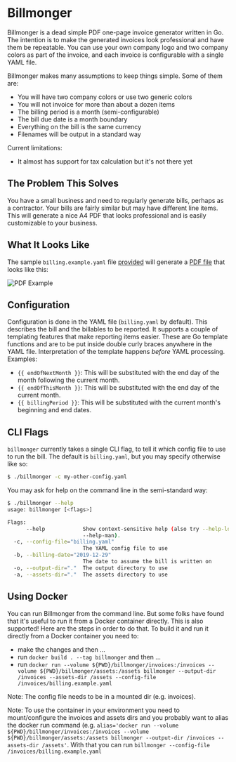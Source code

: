 Billmonger
==========

Billmonger is a dead simple PDF one-page invoice generator written in Go. The
intention is to make the generated invoices look professional and have them be
repeatable. You can use your own company logo and two company colors as part of
the invoice, and each invoice is configurable with a single YAML file.

Billmonger makes many assumptions to keep things simple. Some of them
are:

 * You will have two company colors or use two generic colors
 * You will not invoice for more than about a dozen items
 * The billing period is a month (semi-configurable)
 * The bill due date is a month boundary
 * Everything on the bill is the same currency
 * Filenames will be output in a standard way

Current limitations:
 * It almost has support for tax calculation but it's not there yet

The Problem This Solves
------------------------

You have a small business and need to regularly generate bills, perhaps as a
contractor. Your bills are fairly similar but may have different line items.
This will generate a nice A4 PDF that looks professional and is easily
customizable to your business.

What It Looks Like
------------------

The sample `billing.example.yaml` file [provided](billing.example.yaml) will
generate a [PDF file](assets/example.pdf) that looks like this:

![PDF Example](assets/example.png)

Configuration
-------------

Configuration is done in the YAML file (`billing.yaml` by default). This
describes the bill and the billables to be reported. It supports a couple of
templating features that make reporting items easier. These are Go template
functions and are to be put inside double curly braces anywhere in the YAML
file. Interpretation of the template happens _before_ YAML processing.
Examples:

 * `{{ endOfNextMonth }}`: This will be substituted with the end day of the
   month following the current month.
 * `{{ endOfThisMonth }}`: This will be substituted with the end day of the
   current month.
 * `{{ billingPeriod }}`: This will be substituted with the current month's
   beginning and end dates.

CLI Flags
---------

`billmonger` currently takes a single CLI flag, to tell it which config file
to use to run the bill. The default is `billing.yaml`, but you may specify
otherwise like so:

```bash
$ ./billmonger -c my-other-config.yaml
```

You may ask for help on the command line in the semi-standard way:

```bash
$ ./billmonger --help
usage: billmonger [<flags>]

Flags:
      --help            Show context-sensitive help (also try --help-long and
                        --help-man).
  -c, --config-file="billing.yaml"
                        The YAML config file to use
  -b, --billing-date="2019-12-29"
                        The date to assume the bill is written on
  -o, --output-dir="."  The output directory to use
  -a, --assets-dir="."  The assets directory to use
```

Using Docker
------------
You can run Billmonger from the command line. But some folks have
found that it's useful to run it from a Docker container directly.
This is also supported! Here are the steps in order to do that.
To build it and run it directly from a Docker container you need to:

* make the changes and then ...
* run `docker build . --tag billmonger` and then ...
* run `docker run --volume ${PWD}/billmonger/invoices:/invoices --volume ${PWD}/billmonger/assets:/assets billmonger --output-dir /invoices --assets-dir /assets --config-file /invoices/billing.example.yaml`

Note: The config file needs to be in a mounted dir (e.g. invoices).

Note: To use the container in your environment you need to mount/configure the invoices and assets dirs and you probably want to alias the docker run command (e.g. `alias='docker run --volume ${PWD}/billmonger/invoices:/invoices --volume ${PWD}/billmonger/assets:/assets billmonger --output-dir /invoices --assets-dir /assets'`. With that you can run `billmonger --config-file /invoices/billing.example.yaml`
